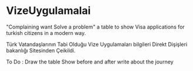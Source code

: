 # VizeUygulamalai
"Complaining want Solve a problem" a table to show Visa applications for turkish citizens in a modern way.

Türk Vatandaşlarının Tabi Olduğu Vize Uygulamaları bilgileri Direkt Dişişleri bakanlığı Sitesinden Çeikildi. 

To Do : 
Draw the table 
Show before and after 
write about the journey
